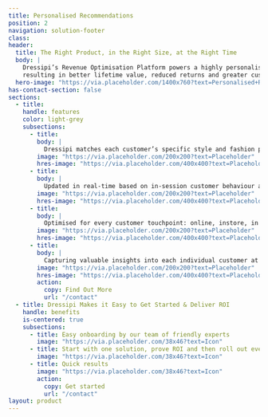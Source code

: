 ```yaml
---
title: Personalised Recommendations
position: 2
navigation: solution-footer
class:
header:
  title: The Right Product, in the Right Size, at the Right Time
  body: |
    Dressipi’s Revenue Optimisation Platform powers a highly personalised and deepened customer experience, 
    resulting in better lifetime value, reduced returns and greater customer loyalty
  hero-image: "https://via.placeholder.com/1400x760?text=Personalised+Recommendations+page+banner"
has-contact-section: false
sections:
  - title:
    handle: features
    color: light-grey
    subsections:
      - title:
        body: |
          Dressipi matches each customer’s specific style and fashion preferences to your entire product offering to deliver personalised product, outfit and size recommendations.
        image: "https://via.placeholder.com/200x200?text=Placeholder"
        hres-image: "https://via.placeholder.com/400x400?text=Placeholder"
      - title:
        body: |
          Updated in real-time based on in-session customer behaviour and changes in availability of product.
        image: "https://via.placeholder.com/200x200?text=Placeholder"
        hres-image: "https://via.placeholder.com/400x400?text=Placeholder"
      - title:
        body: |
          Optimised for every customer touchpoint: online, instore, in app, and on email.
        image: "https://via.placeholder.com/200x200?text=Placeholder"
        hres-image: "https://via.placeholder.com/400x400?text=Placeholder"
      - title:
        body: |
          Capturing valuable insights into each individual customer at every step of their journey.
        image: "https://via.placeholder.com/200x200?text=Placeholder"
        hres-image: "https://via.placeholder.com/400x400?text=Placeholder"
        action:
          copy: Find Out More
          url: "/contact"
  - title: Dressipi Makes it Easy to Get Started & Deliver ROI
    handle: benefits
    is-centered: true
    subsections:
      - title: Easy onboarding by our team of friendly experts
        image: "https://via.placeholder.com/38x46?text=Icon"
      - title: Start with one solution, prove ROI and then roll out everywhere
        image: "https://via.placeholder.com/38x46?text=Icon"
      - title: Quick results
        image: "https://via.placeholder.com/38x46?text=Icon"
        action:
          copy: Get started
          url: "/contact"
layout: product
---
```

